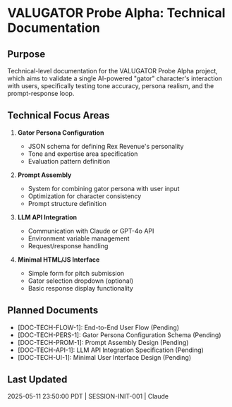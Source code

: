 # VALUGATOR Probe Alpha: Technical Documentation

## Purpose
Technical-level documentation for the VALUGATOR Probe Alpha project, which aims to validate a single AI-powered "gator" character's interaction with users, specifically testing tone accuracy, persona realism, and the prompt-response loop.

## Technical Focus Areas

1. **Gator Persona Configuration**
   - JSON schema for defining Rex Revenue's personality
   - Tone and expertise area specification
   - Evaluation pattern definition

2. **Prompt Assembly**
   - System for combining gator persona with user input
   - Optimization for character consistency
   - Prompt structure definition

3. **LLM API Integration**
   - Communication with Claude or GPT-4o API
   - Environment variable management
   - Request/response handling

4. **Minimal HTML/JS Interface**
   - Simple form for pitch submission
   - Gator selection dropdown (optional)
   - Basic response display functionality

## Planned Documents

- [DOC-TECH-FLOW-1]: End-to-End User Flow (Pending)
- [DOC-TECH-PERS-1]: Gator Persona Configuration Schema (Pending)
- [DOC-TECH-PROM-1]: Prompt Assembly Design (Pending)
- [DOC-TECH-API-1]: LLM API Integration Specification (Pending)
- [DOC-TECH-UI-1]: Minimal User Interface Design (Pending)

## Last Updated
2025-05-11 23:50:00 PDT | SESSION-INIT-001 | Claude
